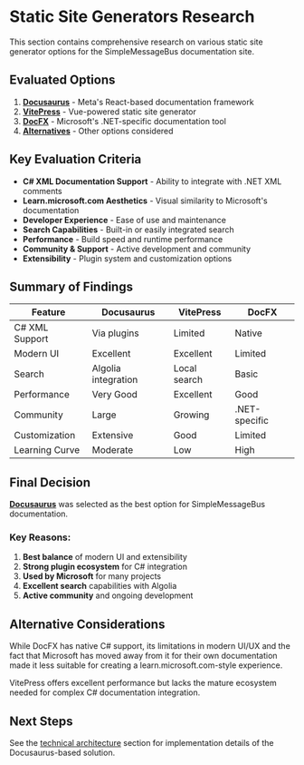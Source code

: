 # Static Site Generators Research

This section contains comprehensive research on various static site generator options for the SimpleMessageBus documentation site.

## Evaluated Options

1. **[Docusaurus](docusaurus-analysis.md)** - Meta's React-based documentation framework
2. **[VitePress](vitepress-analysis.md)** - Vue-powered static site generator
3. **[DocFX](docfx-analysis.md)** - Microsoft's .NET-specific documentation tool
4. **[Alternatives](alternatives-comparison.md)** - Other options considered

## Key Evaluation Criteria

- **C# XML Documentation Support** - Ability to integrate with .NET XML comments
- **Learn.microsoft.com Aesthetics** - Visual similarity to Microsoft's documentation
- **Developer Experience** - Ease of use and maintenance
- **Search Capabilities** - Built-in or easily integrated search
- **Performance** - Build speed and runtime performance
- **Community & Support** - Active development and community
- **Extensibility** - Plugin system and customization options

## Summary of Findings

| Feature | Docusaurus | VitePress | DocFX |
|---------|------------|-----------|--------|
| C# XML Support | Via plugins | Limited | Native |
| Modern UI | Excellent | Excellent | Limited |
| Search | Algolia integration | Local search | Basic |
| Performance | Very Good | Excellent | Good |
| Community | Large | Growing | .NET-specific |
| Customization | Extensive | Good | Limited |
| Learning Curve | Moderate | Low | High |

## Final Decision

**[Docusaurus](final-recommendation.md)** was selected as the best option for SimpleMessageBus documentation.

### Key Reasons:
1. **Best balance** of modern UI and extensibility
2. **Strong plugin ecosystem** for C# integration
3. **Used by Microsoft** for many projects
4. **Excellent search** capabilities with Algolia
5. **Active community** and ongoing development

## Alternative Considerations

While DocFX has native C# support, its limitations in modern UI/UX and the fact that Microsoft has moved away from it for their own documentation made it less suitable for creating a learn.microsoft.com-style experience.

VitePress offers excellent performance but lacks the mature ecosystem needed for complex C# documentation integration.

## Next Steps

See the [technical architecture](../02-technical-architecture/) section for implementation details of the Docusaurus-based solution.